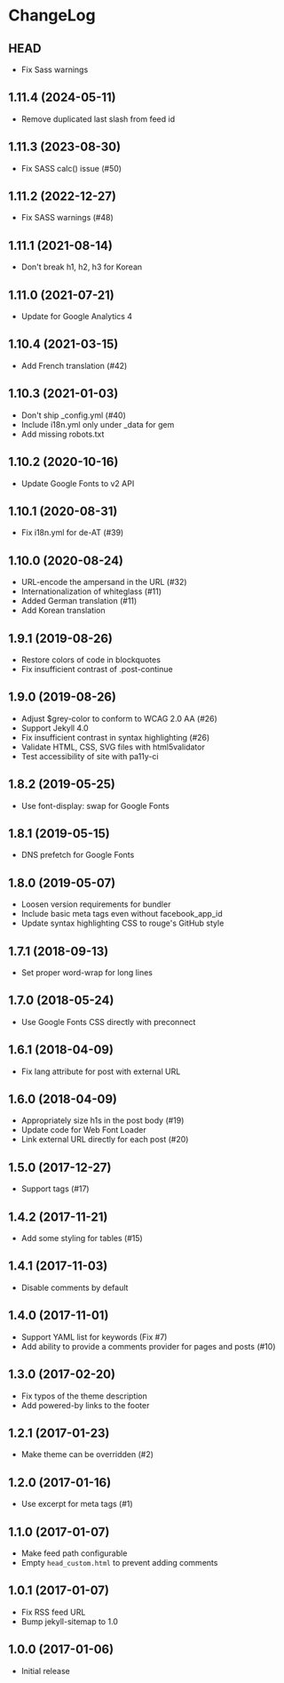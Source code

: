 # ChangeLog

## HEAD

- Fix Sass warnings

## 1.11.4 (2024-05-11)

- Remove duplicated last slash from feed id

## 1.11.3 (2023-08-30)

- Fix SASS calc() issue (#50)

## 1.11.2 (2022-12-27)

- Fix SASS warnings (#48)

## 1.11.1 (2021-08-14)

- Don't break h1, h2, h3 for Korean

## 1.11.0 (2021-07-21)

- Update for Google Analytics 4

## 1.10.4 (2021-03-15)

- Add French translation (#42)

## 1.10.3 (2021-01-03)

- Don't ship _config.yml (#40)
- Include i18n.yml only under _data for gem
- Add missing robots.txt

## 1.10.2 (2020-10-16)

- Update Google Fonts to v2 API

## 1.10.1 (2020-08-31)

- Fix i18n.yml for de-AT (#39)

## 1.10.0 (2020-08-24)

- URL-encode the ampersand in the URL (#32)
- Internationalization of whiteglass (#11)
- Added German translation (#11)
- Add Korean translation

## 1.9.1 (2019-08-26)

- Restore colors of code in blockquotes
- Fix insufficient contrast of .post-continue

## 1.9.0 (2019-08-26)

- Adjust $grey-color to conform to WCAG 2.0 AA (#26)
- Support Jekyll 4.0
- Fix insufficient contrast in syntax highlighting (#26)
- Validate HTML, CSS, SVG files with html5validator
- Test accessibility of site with pa11y-ci

## 1.8.2 (2019-05-25)

- Use font-display: swap for Google Fonts

## 1.8.1 (2019-05-15)

- DNS prefetch for Google Fonts

## 1.8.0 (2019-05-07)

- Loosen version requirements for bundler
- Include basic meta tags even without facebook_app_id
- Update syntax highlighting CSS to rouge's GitHub style

## 1.7.1 (2018-09-13)

- Set proper word-wrap for long lines

## 1.7.0 (2018-05-24)

- Use Google Fonts CSS directly with preconnect

## 1.6.1 (2018-04-09)

- Fix lang attribute for post with external URL

## 1.6.0 (2018-04-09)

- Appropriately size h1s in the post body (#19)
- Update code for Web Font Loader
- Link external URL directly for each post (#20)

## 1.5.0 (2017-12-27)

- Support tags (#17)

## 1.4.2 (2017-11-21)

- Add some styling for tables (#15)

## 1.4.1 (2017-11-03)

- Disable comments by default

## 1.4.0 (2017-11-01)

- Support YAML list for keywords (Fix #7)
- Add ability to provide a comments provider for pages and posts (#10)

## 1.3.0 (2017-02-20)

- Fix typos of the theme description
- Add powered-by links to the footer

## 1.2.1 (2017-01-23)

- Make theme can be overridden (#2)

## 1.2.0 (2017-01-16)

- Use excerpt for meta tags (#1)

## 1.1.0 (2017-01-07)

- Make feed path configurable
- Empty `head_custom.html` to prevent adding comments

## 1.0.1 (2017-01-07)

- Fix RSS feed URL
- Bump jekyll-sitemap to 1.0

## 1.0.0 (2017-01-06)

- Initial release
